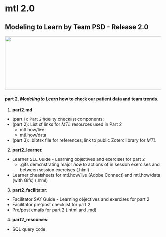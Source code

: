 # mtl 2.0
## Modeling to Learn by Team PSD - Release 2.0

<img src = "https://github.com/anthony/teampsd/blob/teampsd_style/mtl_logo/mtl_testdontguess_sm.png"
     height = "175" width = "650">  

#### part 2. *Modeling to Learn* how to check our **patient data** and **team trends.**

1.  **part2.md** 
  + (part 1): Part 2 fidelity checklist components:
  + (part 2): List of links for *MTL* resources used in Part 2
    + mtl.how/live
    + mtl.how/data
  + (part 3): .bibtex file for references; link to public Zotero library for *MTL* 
2.  **part2_learner:** 
  + Learner SEE Guide - Learning objectives and exercises for part 2
    + .gifs demonstrating major *how to* actions of in session exercises and between session exercises (.html)
  + Learner cheatsheets for mtl.how/live (Adobe Connect) and mtl.how/data (with Gifs) (.html)
3.  **part2_facilitator:** 
  + Facilitator SAY Guide - Learning objectives and exercises for part 2
  + Facilitator pre/post checklist for part 2
  + Pre/post emails for part 2 (.html and .md)
4.  **part2_resources:** 
  + SQL query code


